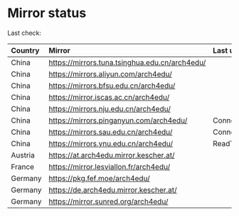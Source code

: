 <script src="./time.js"></script>
# Mirror status
Last check: <script type="text/javascript">localize(1675631749.208897);</script>

|Country|Mirror|Last update|
|:------|:-----|:----------|
|China|https://mirrors.tuna.tsinghua.edu.cn/arch4edu/|<script type="text/javascript">localize(1675578704);</script>|
|China|https://mirrors.aliyun.com/arch4edu/|<script type="text/javascript">localize(1675621829);</script>|
|China|https://mirrors.bfsu.edu.cn/arch4edu/|<script type="text/javascript">localize(1675578704);</script>|
|China|https://mirror.iscas.ac.cn/arch4edu/|<script type="text/javascript">localize(1675621829);</script>|
|China|https://mirrors.nju.edu.cn/arch4edu/|<script type="text/javascript">localize(1675578704);</script>|
|China|https://mirrors.pinganyun.com/arch4edu/|ConnectionError|
|China|https://mirrors.sau.edu.cn/arch4edu/|ConnectionError|
|China|https://mirrors.ynu.edu.cn/arch4edu/|ReadTimeout|
|Austria|https://at.arch4edu.mirror.kescher.at/|<script type="text/javascript">localize(1675578704);</script>|
|France|https://mirror.lesviallon.fr/arch4edu/|<script type="text/javascript">localize(1675535634);</script>|
|Germany|https://pkg.fef.moe/arch4edu/|<script type="text/javascript">localize(1675578704);</script>|
|Germany|https://de.arch4edu.mirror.kescher.at/|<script type="text/javascript">localize(1675578704);</script>|
|Germany|https://mirror.sunred.org/arch4edu/|<script type="text/javascript">localize(1675578704);</script>|

<script src="./tablefilter/tablefilter.js"></script>
<script src="./table.js"></script>